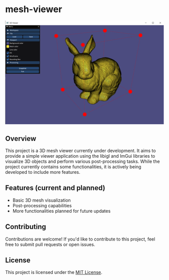 # mesh-viewer
![screenshot](https://github.com/khalilrefai/mesh-viewer/blob/main/screenshot.png?raw=true)

## Overview

This project is a 3D mesh viewer currently under development. It aims to provide a simple viewer application using the libigl and ImGui libraries to visualize 3D objects and perform various post-processing tasks. While the project currently contains some functionalities, it is actively being developed to include more features.

## Features (current and planned)

- Basic 3D mesh visualization
- Post-processing capabilities
- More functionalities planned for future updates

## Contributing

Contributions are welcome! If you'd like to contribute to this project, feel free to submit pull requests or open issues.

## License

This project is licensed under the [MIT License](LICENSE).
